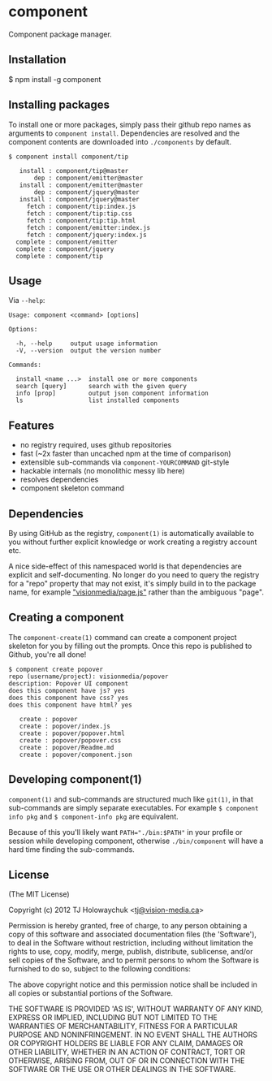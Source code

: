 
# component

  Component package manager.

## Installation

   $ npm install -g component

## Installing packages

  To install one or more packages, simply pass their github
  repo names as arguments to `component install`. Dependencies
  are resolved and the component contents are downloaded into
  `./components` by default.

```
$ component install component/tip
  
   install : component/tip@master
       dep : component/emitter@master
   install : component/emitter@master
       dep : component/jquery@master
   install : component/jquery@master
     fetch : component/tip:index.js
     fetch : component/tip:tip.css
     fetch : component/tip:tip.html
     fetch : component/emitter:index.js
     fetch : component/jquery:index.js
  complete : component/emitter
  complete : component/jquery
  complete : component/tip
```

## Usage

 Via `--help`:

```
Usage: component <command> [options]

Options:

  -h, --help     output usage information
  -V, --version  output the version number

Commands:

  install <name ...>  install one or more components
  search [query]      search with the given query
  info [prop]         output json component information
  ls                  list installed components
```

## Features

  - no registry required, uses github repositories
  - fast (~2x faster than uncached npm at the time of comparison)
  - extensible sub-commands via `component-YOURCOMMAND` git-style
  - hackable internals (no monolithic messy lib here)
  - resolves dependencies
  - component skeleton command

## Dependencies

  By using GitHub as the registry, `component(1)` is automatically
  available to you without further explicit knowledge or work
  creating a registry account etc.

  A nice side-effect of this namespaced world is that dependencies
  are explicit and self-documenting. No longer do you need to query
  the registry for a "repo" property that may not exist, it's simply
  build in to the package name, for example ["visionmedia/page.js"](https://github.com/visionmedia/page.js) rather
  than the ambiguous "page".

## Creating a component

  The `component-create(1)` command can create a component
  project skeleton for you by filling out the prompts. Once
  this repo is published to Github, you're all done!

```
$ component create popover
repo (username/project): visionmedia/popover
description: Popover UI component
does this component have js? yes
does this component have css? yes
does this component have html? yes

   create : popover
   create : popover/index.js
   create : popover/popover.html
   create : popover/popover.css
   create : popover/Readme.md
   create : popover/component.json

```

## Developing component(1)

  `component(1)` and sub-commands are structured much like `git(1)`,
  in that sub-commands are simply separate executables. For example
  `$ component info pkg` and `$ component-info pkg` are equivalent.

  Because of this you'll likely want `PATH="./bin:$PATH"` in your
  profile or session while developing component, otherwise `./bin/component`
  will have a hard time finding the sub-commands.

## License 

(The MIT License)

Copyright (c) 2012 TJ Holowaychuk &lt;tj@vision-media.ca&gt;

Permission is hereby granted, free of charge, to any person obtaining
a copy of this software and associated documentation files (the
'Software'), to deal in the Software without restriction, including
without limitation the rights to use, copy, modify, merge, publish,
distribute, sublicense, and/or sell copies of the Software, and to
permit persons to whom the Software is furnished to do so, subject to
the following conditions:

The above copyright notice and this permission notice shall be
included in all copies or substantial portions of the Software.

THE SOFTWARE IS PROVIDED 'AS IS', WITHOUT WARRANTY OF ANY KIND,
EXPRESS OR IMPLIED, INCLUDING BUT NOT LIMITED TO THE WARRANTIES OF
MERCHANTABILITY, FITNESS FOR A PARTICULAR PURPOSE AND NONINFRINGEMENT.
IN NO EVENT SHALL THE AUTHORS OR COPYRIGHT HOLDERS BE LIABLE FOR ANY
CLAIM, DAMAGES OR OTHER LIABILITY, WHETHER IN AN ACTION OF CONTRACT,
TORT OR OTHERWISE, ARISING FROM, OUT OF OR IN CONNECTION WITH THE
SOFTWARE OR THE USE OR OTHER DEALINGS IN THE SOFTWARE.